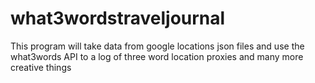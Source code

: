 # what3wordstraveljournal
This program will take data from google locations json files and use the what3words API to a log of three word location proxies and many more creative things
